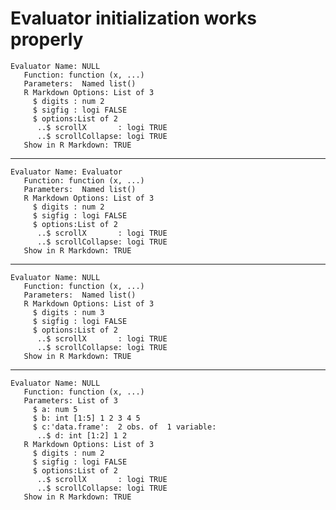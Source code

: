 # Evaluator initialization works properly

    Evaluator Name: NULL 
       Function: function (x, ...)  
       Parameters:  Named list()
       R Markdown Options: List of 3
         $ digits : num 2
         $ sigfig : logi FALSE
         $ options:List of 2
          ..$ scrollX       : logi TRUE
          ..$ scrollCollapse: logi TRUE
       Show in R Markdown: TRUE

---

    Evaluator Name: Evaluator 
       Function: function (x, ...)  
       Parameters:  Named list()
       R Markdown Options: List of 3
         $ digits : num 2
         $ sigfig : logi FALSE
         $ options:List of 2
          ..$ scrollX       : logi TRUE
          ..$ scrollCollapse: logi TRUE
       Show in R Markdown: TRUE

---

    Evaluator Name: NULL 
       Function: function (x, ...)  
       Parameters:  Named list()
       R Markdown Options: List of 3
         $ digits : num 3
         $ sigfig : logi FALSE
         $ options:List of 2
          ..$ scrollX       : logi TRUE
          ..$ scrollCollapse: logi TRUE
       Show in R Markdown: TRUE

---

    Evaluator Name: NULL 
       Function: function (x, ...)  
       Parameters: List of 3
         $ a: num 5
         $ b: int [1:5] 1 2 3 4 5
         $ c:'data.frame':	2 obs. of  1 variable:
          ..$ d: int [1:2] 1 2
       R Markdown Options: List of 3
         $ digits : num 2
         $ sigfig : logi FALSE
         $ options:List of 2
          ..$ scrollX       : logi TRUE
          ..$ scrollCollapse: logi TRUE
       Show in R Markdown: TRUE

